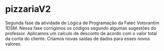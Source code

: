 # pizzariaV2
Segunda fase da atividade de Lógica de Programação da Fatec Votorantim 1DSM.
Nessa fase corrigimos os códigos segundo algumas sugestões do professor.
Aplicamos um calculo de desconto de acordo com o valor total da conta do cliente.
Criamos novas saídas de dados para esses novos valores.
